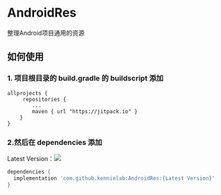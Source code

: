 # AndroidRes
整理Android项目通用的资源

## 如何使用

### 1. 项目根目录的 build.gradle 的 buildscript 添加
```
allprojects {
     repositories {
        ...
        maven { url "https://jitpack.io" }
    }
}
```

### 2.然后在 dependencies 添加 

Latest Version：[![](https://jitpack.io/v/kennielab/AndroidRes.svg)](https://jitpack.io/#kennielab/AndroidRes)

```gradle
dependencies {
  implementation 'com.github.kennielab:AndroidRes:{Latest Version}'
}
```
